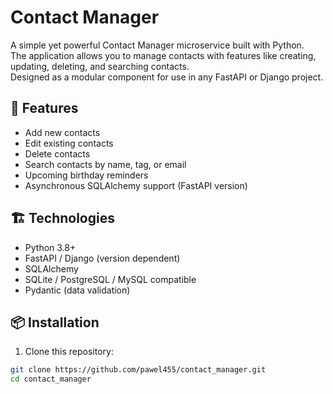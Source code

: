 # Contact Manager

A simple yet powerful Contact Manager microservice built with Python.  
The application allows you to manage contacts with features like creating, updating, deleting, and searching contacts.  
Designed as a modular component for use in any FastAPI or Django project.

## 🚀 Features

- Add new contacts
- Edit existing contacts
- Delete contacts
- Search contacts by name, tag, or email
- Upcoming birthday reminders
- Asynchronous SQLAlchemy support (FastAPI version)

## 🏗️ Technologies

- Python 3.8+
- FastAPI / Django (version dependent)
- SQLAlchemy
- SQLite / PostgreSQL / MySQL compatible
- Pydantic (data validation)

## 📦 Installation

1. Clone this repository:

```bash
git clone https://github.com/pawel455/contact_manager.git
cd contact_manager
